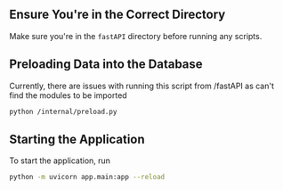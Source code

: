 


## Ensure You're in the Correct Directory  
Make sure you're in the `fastAPI` directory before running any scripts. 

## Preloading Data into the Database
Currently, there are issues with running this script from /fastAPI as can't find the modules to be imported

```bash
python /internal/preload.py
```

## Starting the Application
To start the application, run

```bash
python -m uvicorn app.main:app --reload
```


